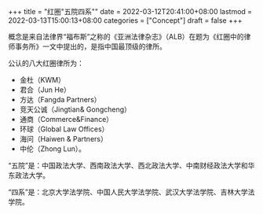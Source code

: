 +++
title = "红圏\"五院四系\""
date = 2022-03-12T20:41:00+08:00
lastmod = 2022-03-13T15:00:13+08:00
categories = ["Concept"]
draft = false
+++

概念是来自法律界“福布斯”之称的《亚洲法律杂志》（ALB）在题为《红圈中的律师事务所》一文中提出的，是指中国最顶级的律所。

公认的八大红圈律所为：

-   金杜（KWM）
-   君合（Jun He）
-   方达（Fangda Partners）
-   竞天公诚（Jingtian&amp; Gongcheng）
-   通商（Commerce&amp;Finance）
-   环球（Global Law Offices）
-   海问（Haiwen &amp; Partners）
-   中伦（Zhong Lun）。

“五院”是：中国政法大学、西南政法大学、西北政法大学、中南财经政法大学和华东政法大学。

“四系”是：北京大学法学院、中国人民大学法学院、武汉大学法学院、吉林大学法学院。